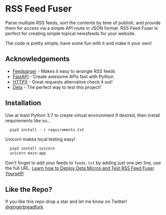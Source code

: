 
# RSS Feed Fuser

Parse multiple RSS feeds, sort the contents by time of publish, and provide them for access via a simple API route in JSON format. RSS Feed Fuser is perfect for creating simple topical newsfeeds for your website.

The code is pretty simple, have some fun with it and make it your own!

## Acknowledgements

 - [Feedparser](https://github.com/kurtmckee/feedparser) - Makes it easy to wrangle RSS feeds
 - [FastAPI](https://github.com/tiangolo/fastapi) - Create awesome APIs fast with Python
 - [HTTPX](https://github.com/encode/httpx) - Great requests alternative check it out!
 - [Deta](https://www.deta.sh/) - The perfect way to test this project!

## Installation 

Use at least Python 3.7 to create virtual environment if desired, then install requirements like so...

```bash 
  pip3 install - r requirements.txt
```
Uvicorn makes local testing easy!
```bash
  pip3 install uvicorn
  uvicorn main:app
```
Don't forget to add your feeds to `feeds.txt` by adding just one per line, use the full URL.
[Learn how to Deploy Deta Micros and Test RSS Feed Fuser Yourself!](https://docs.deta.sh/docs/micros/getting_started)

## Like the Repo?

If you like this repo drop a star and let me know on Twitter! [@gingerbreadfork](https://twitter.com/gingerbreadfork)

